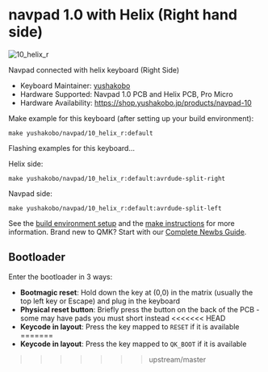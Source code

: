 # navpad 1.0 with Helix (Right hand side)

![10_helix_r](https://imgur.com/ehTI37h.jpg)

Navpad connected with helix keyboard (Right Side)

* Keyboard Maintainer: [yushakobo](https://github.com/yushakobo)
* Hardware Supported: Navpad 1.0 PCB and Helix PCB, Pro Micro
* Hardware Availability: https://shop.yushakobo.jp/products/navpad-10

Make example for this keyboard (after setting up your build environment):
    
    make yushakobo/navpad/10_helix_r:default

Flashing examples for this keyboard...

Helix side:
    
    make yushakobo/navpad/10_helix_r:default:avrdude-split-right
    
Navpad side:

    make yushakobo/navpad/10_helix_r:default:avrdude-split-left

See the [build environment setup](https://docs.qmk.fm/#/getting_started_build_tools) and the [make instructions](https://docs.qmk.fm/#/getting_started_make_guide) for more information. Brand new to QMK? Start with our [Complete Newbs Guide](https://docs.qmk.fm/#/newbs).

## Bootloader

Enter the bootloader in 3 ways:

* **Bootmagic reset**: Hold down the key at (0,0) in the matrix (usually the top left key or Escape) and plug in the keyboard
* **Physical reset button**: Briefly press the button on the back of the PCB - some may have pads you must short instead
<<<<<<< HEAD
* **Keycode in layout**: Press the key mapped to `RESET` if it is available
=======
* **Keycode in layout**: Press the key mapped to `QK_BOOT` if it is available
>>>>>>> upstream/master
